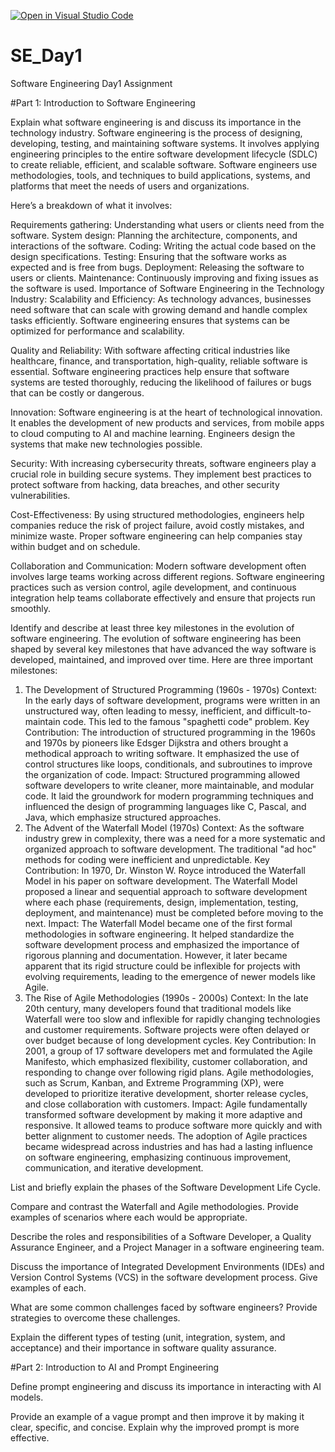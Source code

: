 [![Open in Visual Studio Code](https://classroom.github.com/assets/open-in-vscode-2e0aaae1b6195c2367325f4f02e2d04e9abb55f0b24a779b69b11b9e10269abc.svg)](https://classroom.github.com/online_ide?assignment_repo_id=18499066&assignment_repo_type=AssignmentRepo)
# SE_Day1
Software Engineering Day1 Assignment

#Part 1: Introduction to Software Engineering

Explain what software engineering is and discuss its importance in the technology industry.
Software engineering is the process of designing, developing, testing, and maintaining software systems. It involves applying engineering principles to the entire software development lifecycle (SDLC) to create reliable, efficient, and scalable software. Software engineers use methodologies, tools, and techniques to build applications, systems, and platforms that meet the needs of users and organizations.

Here’s a breakdown of what it involves:

Requirements gathering: Understanding what users or clients need from the software.
System design: Planning the architecture, components, and interactions of the software.
Coding: Writing the actual code based on the design specifications.
Testing: Ensuring that the software works as expected and is free from bugs.
Deployment: Releasing the software to users or clients.
Maintenance: Continuously improving and fixing issues as the software is used.
Importance of Software Engineering in the Technology Industry:
Scalability and Efficiency: As technology advances, businesses need software that can scale with growing demand and handle complex tasks efficiently. Software engineering ensures that systems can be optimized for performance and scalability.

Quality and Reliability: With software affecting critical industries like healthcare, finance, and transportation, high-quality, reliable software is essential. Software engineering practices help ensure that software systems are tested thoroughly, reducing the likelihood of failures or bugs that can be costly or dangerous.

Innovation: Software engineering is at the heart of technological innovation. It enables the development of new products and services, from mobile apps to cloud computing to AI and machine learning. Engineers design the systems that make new technologies possible.

Security: With increasing cybersecurity threats, software engineers play a crucial role in building secure systems. They implement best practices to protect software from hacking, data breaches, and other security vulnerabilities.

Cost-Effectiveness: By using structured methodologies, engineers help companies reduce the risk of project failure, avoid costly mistakes, and minimize waste. Proper software engineering can help companies stay within budget and on schedule.

Collaboration and Communication: Modern software development often involves large teams working across different regions. Software engineering practices such as version control, agile development, and continuous integration help teams collaborate effectively and ensure that projects run smoothly.


Identify and describe at least three key milestones in the evolution of software engineering.
The evolution of software engineering has been shaped by several key milestones that have advanced the way software is developed, maintained, and improved over time. Here are three important milestones:

1. The Development of Structured Programming (1960s - 1970s)
Context: In the early days of software development, programs were written in an unstructured way, often leading to messy, inefficient, and difficult-to-maintain code. This led to the famous "spaghetti code" problem.
Key Contribution: The introduction of structured programming in the 1960s and 1970s by pioneers like Edsger Dijkstra and others brought a methodical approach to writing software. It emphasized the use of control structures like loops, conditionals, and subroutines to improve the organization of code.
Impact: Structured programming allowed software developers to write cleaner, more maintainable, and modular code. It laid the groundwork for modern programming techniques and influenced the design of programming languages like C, Pascal, and Java, which emphasize structured approaches.
2. The Advent of the Waterfall Model (1970s)
Context: As the software industry grew in complexity, there was a need for a more systematic and organized approach to software development. The traditional "ad hoc" methods for coding were inefficient and unpredictable.
Key Contribution: In 1970, Dr. Winston W. Royce introduced the Waterfall Model in his paper on software development. The Waterfall Model proposed a linear and sequential approach to software development where each phase (requirements, design, implementation, testing, deployment, and maintenance) must be completed before moving to the next.
Impact: The Waterfall Model became one of the first formal methodologies in software engineering. It helped standardize the software development process and emphasized the importance of rigorous planning and documentation. However, it later became apparent that its rigid structure could be inflexible for projects with evolving requirements, leading to the emergence of newer models like Agile.
3. The Rise of Agile Methodologies (1990s - 2000s)
Context: In the late 20th century, many developers found that traditional models like Waterfall were too slow and inflexible for rapidly changing technologies and customer requirements. Software projects were often delayed or over budget because of long development cycles.
Key Contribution: In 2001, a group of 17 software developers met and formulated the Agile Manifesto, which emphasized flexibility, customer collaboration, and responding to change over following rigid plans. Agile methodologies, such as Scrum, Kanban, and Extreme Programming (XP), were developed to prioritize iterative development, shorter release cycles, and close collaboration with customers.
Impact: Agile fundamentally transformed software development by making it more adaptive and responsive. It allowed teams to produce software more quickly and with better alignment to customer needs. The adoption of Agile practices became widespread across industries and has had a lasting influence on software engineering, emphasizing continuous improvement, communication, and iterative development.



List and briefly explain the phases of the Software Development Life Cycle.


Compare and contrast the Waterfall and Agile methodologies. Provide examples of scenarios where each would be appropriate.


Describe the roles and responsibilities of a Software Developer, a Quality Assurance Engineer, and a Project Manager in a software engineering team.


Discuss the importance of Integrated Development Environments (IDEs) and Version Control Systems (VCS) in the software development process. Give examples of each.


What are some common challenges faced by software engineers? Provide strategies to overcome these challenges.


Explain the different types of testing (unit, integration, system, and acceptance) and their importance in software quality assurance.


#Part 2: Introduction to AI and Prompt Engineering


Define prompt engineering and discuss its importance in interacting with AI models.


Provide an example of a vague prompt and then improve it by making it clear, specific, and concise. Explain why the improved prompt is more effective.
